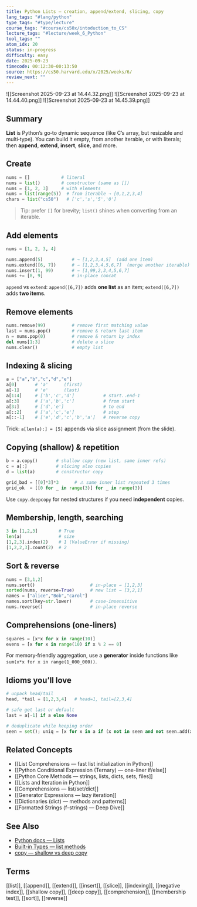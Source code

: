 ```yaml
---
title: Python Lists — creation, append/extend, slicing, copy
lang_tags: "#lang/python"
type_tags: "#type/lecture"
course_tags: "#course/cs50x/intoduction_to_CS"
lecture_tags: "#lecture/week_6_Python"
tool_tags: ""
atom_idx: 20
status: in-progress
difficulty: easy
date: 2025-09-23
timecode: 00:12:30–00:13:50
source: https://cs50.harvard.edu/x/2025/weeks/6/
review_next: ""
---
```


![[Screenshot 2025-09-23 at 14.44.32.png]]
![[Screenshot 2025-09-23 at 14.44.40.png]]
![[Screenshot 2025-09-23 at 14.45.39.png]]

## Summary
**List** is Python’s go‑to dynamic sequence (like C’s array, but resizable and multi‑type). You can build it empty, from another iterable, or with literals; then **append**, **extend**, **insert**, **slice**, and more.

## Create
```python
nums = []            # literal
nums = list()        # constructor (same as [])
nums = [1, 2, 3]     # with elements
nums = list(range(5))  # from iterable → [0,1,2,3,4]
chars = list("cs50")   # ['c','s','5','0']
```
> Tip: prefer `[]` for brevity; `list()` shines when converting from an iterable.

## Add elements
```python
nums = [1, 2, 3, 4]

nums.append(5)           # → [1,2,3,4,5]  (add one item)
nums.extend([6, 7])      # → [1,2,3,4,5,6,7]  (merge another iterable)
nums.insert(1, 99)       # → [1,99,2,3,4,5,6,7]
nums += [8, 9]           # in-place concat
```
`append` vs `extend`: `append([6,7])` adds **one list** as an item; `extend([6,7])` adds **two items**.

## Remove elements
```python
nums.remove(99)          # remove first matching value
last = nums.pop()        # remove & return last item
n = nums.pop(0)          # remove & return by index
del nums[1:3]            # delete a slice
nums.clear()             # empty list
```

## Indexing & slicing
```python
a = ["a","b","c","d","e"]
a[0]       # 'a'      (first)
a[-1]      # 'e'      (last)
a[1:4]     # ['b','c','d']           # start..end-1
a[:3]      # ['a','b','c']           # from start
a[3:]      # ['d','e']               # to end
a[::2]     # ['a','c','e']           # step
a[::-1]    # ['e','d','c','b','a']   # reverse copy
```
Trick: `a[len(a):] = [5]` appends via slice assignment (from the slide).

## Copying (shallow) & repetition
```python
b = a.copy()       # shallow copy (new list, same inner refs)
c = a[:]           # slicing also copies
d = list(a)        # constructor copy

grid_bad = [[0]*3]*3      # ⚠ same inner list repeated 3 times
grid_ok  = [[0 for _ in range(3)] for _ in range(3)]
```
Use `copy.deepcopy` for nested structures if you need **independent** copies.

## Membership, length, searching
```python
3 in [1,2,3]        # True
len(a)              # size
[1,2,3].index(2)    # 1 (ValueError if missing)
[1,2,2,3].count(2)  # 2
```

## Sort & reverse
```python
nums = [3,1,2]
nums.sort()                     # in-place → [1,2,3]
sorted(nums, reverse=True)      # new list → [3,2,1]
names = ["alice","Bob","carol"]
names.sort(key=str.lower)       # case-insensitive
nums.reverse()                  # in-place reverse
```

## Comprehensions (one-liners)
```python
squares = [x*x for x in range(10)]
evens = [x for x in range(10) if x % 2 == 0]
```
For memory‑friendly aggregation, use a **generator** inside functions like `sum(x*x for x in range(1_000_000))`.

## Idioms you’ll love
```python
# unpack head/tail
head, *tail = [1,2,3,4]   # head=1, tail=[2,3,4]

# safe get last or default
last = a[-1] if a else None

# deduplicate while keeping order
seen = set(); uniq = [x for x in a if (x not in seen and not seen.add(x))]
```

## Related Concepts
- [[List Comprehensions — fast list initialization in Python]]
- [[Python Conditional Expression (Ternary) — one-liner if/else]]
- [[Python Core Methods — strings, lists, dicts, sets, files]]
- [[Lists and Iteration in Python]]
- [[Comprehensions — list/set/dict]]
- [[Generator Expressions — lazy iteration]]
- [[Dictionaries (dict) — methods and patterns]]
- [[Formatted Strings (f-strings) — Deep Dive]]

## See Also
- [Python docs — Lists](https://docs.python.org/3/tutorial/datastructures.html#more-on-lists)
- [Built-in Types — list methods](https://docs.python.org/3/library/stdtypes.html#typesseq-list)
- [copy — shallow vs deep copy](https://docs.python.org/3/library/copy.html)

## Terms
[[list]], [[append]], [[extend]], [[insert]], [[slice]], [[indexing]], [[negative index]], [[shallow copy]], [[deep copy]], [[comprehension]], [[membership test]], [[sort]], [[reverse]]
